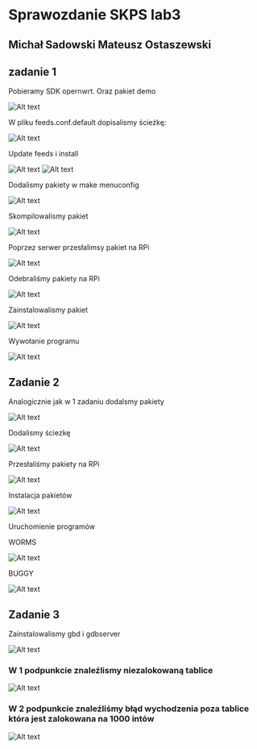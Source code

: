 # Sprawozdanie SKPS lab3
## Michał Sadowski Mateusz Ostaszewski 

## zadanie 1

Pobieramy SDK opernwrt. Oraz pakiet demo

![Alt text](screens/1.png)

W pliku feeds.conf.default dopisalismy ścieżkę:

![Alt text](screens/2.png)

Update feeds i install

![Alt text](screens/3.png)
![Alt text](screens/4.png)

Dodalismy pakiety w make menuconfig

![Alt text](screens/5.png)

Skompilowalismy pakiet

![Alt text](screens/6.png)

Poprzez serwer przesłalimsy pakiet na RPi

![Alt text](screens/7.png)

Odebraliśmy pakiety na RPi

![Alt text](screens/8.png)

Zainstalowalismy pakiet

![Alt text](screens/9.png)

Wywołanie programu

![Alt text](screens/10.png)

## Zadanie 2

Analogicznie jak w 1 zadaniu dodalsmy pakiety

![Alt text](screens/11.png)

Dodalismy ściezkę

![Alt text](screens/12.png)

Przesłaliśmy pakiety na RPi

![Alt text](screens/13.png)

Instalacja pakietów

![Alt text](screens/14.png)

Uruchomienie programów

WORMS

![Alt text](screens/15.png)

BUGGY

![Alt text](screens/17.png)

## Zadanie 3

Zainstalowalismy gbd i gdbserver


![Alt text](screens/18.png)

### W 1 podpunkcie znaleźlismy niezalokowaną tablice

![Alt text](screens/19.png)

### W 2 podpunkcie znaleźliśmy błąd wychodzenia poza tablice która jest zalokowana na 1000 intów
![Alt text](screens/21.png)
